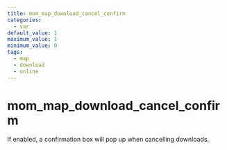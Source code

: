 ```yaml
---
title: mom_map_download_cancel_confirm
categories:
  - var
default_value: 1
maximum_value: 1
minimum_value: 0
tags:
  - map
  - download
  - online
---
```


# mom_map_download_cancel_confirm

If enabled, a confirmation box will pop up when cancelling downloads.
